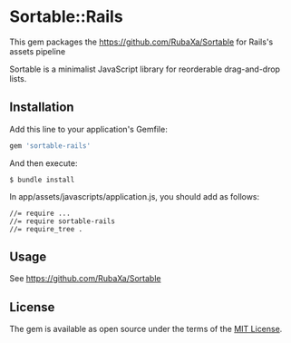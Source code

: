 # Sortable::Rails

This gem packages the https://github.com/RubaXa/Sortable for Rails's assets pipeline 

Sortable is a minimalist JavaScript library for reorderable drag-and-drop lists.

## Installation

Add this line to your application's Gemfile:

``` ruby
gem 'sortable-rails'
```

And then execute:

``` 
$ bundle install
```

In app/assets/javascripts/application.js, you should add as follows:

``` 
//= require ...
//= require sortable-rails
//= require_tree .
```

## Usage

See https://github.com/RubaXa/Sortable

## License

The gem is available as open source under the terms of the [MIT License](http://opensource.org/licenses/MIT).